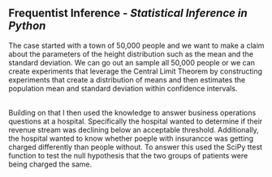 <h2> Frequentist Inference - <i> Statistical Inference in Python</i></h2>
The case started with a town of 50,000 people and we want to make a claim about the parameters of the height distribution such as the mean and the standard deviation. We can go out an sample all 50,000 people or we can create experiments that leverage the Central Limit Theorem by constructing experiments that create a distribution of means and then estimates the population mean and standard deviation within confidence intervals. <br> </br>

Building on that I then used the knowledge to answer business operations questions at a hospital. Specifically the hospital wanted to determine if their revenue stream was declining below an acceptable threshold. Additionally, the hospital wanted to know whether poeple with insurancce was getting charged differently than people without. To answer this used the SciPy ttest function to test the null hypothesis that the two groups of patients were being charged the same. 
